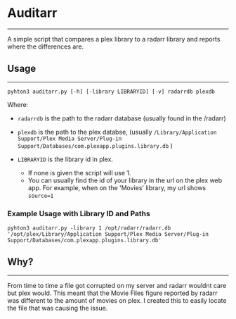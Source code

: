 # Auditarr
---
A simple script that compares a plex library to a radarr library and reports where the differences are. 

## Usage
---
`pyhton3 auditarr.py [-h] [-library LIBRARYID] [-v] radarrdb plexdb`

Where:
* `radarrdb` is the path to the radarr database (usually found in the /radarr)

* `plexdb` is the path to the plex databse, (usually `/Library/Application Support/Plex Media Server/Plug-in Support/Databases/com.plexapp.plugins.library.db` )

* `LIBRARYID` is the library id in plex. 
  - If none is given the script will use 1. 
  - You can usually find the id of your library in the url on the plex web app. For example, when on the 'Movies' library, my url shows `source=1`


### Example Usage with Library ID and Paths
`pyhton3 auditarr.py -library 1 /opt/radarr/radarr.db '/opt/plex/Library/Application Support/Plex Media Server/Plug-in Support/Databases/com.plexapp.plugins.library.db'`


## Why?
---
From time to time a file got corrupted on my server and radarr wouldnt care but plex would. This meant that the Movie Files figure reported by radarr was different to the amount of movies on plex. I created this to easily locate the file that was causing the issue.


